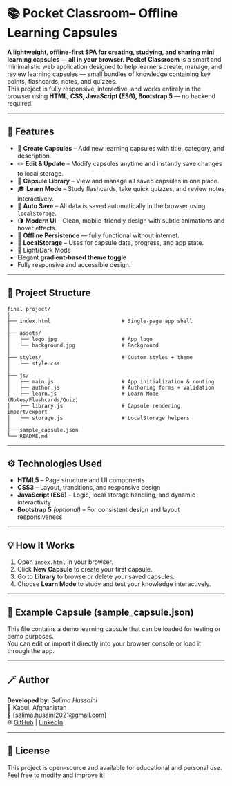 # 📚 Pocket Classroom– Offline Learning Capsules
 **A lightweight, offline-first SPA for creating, studying, and sharing mini learning capsules — all in your browser.**
**Pocket Classroom** is a smart and minimalistic web application designed to help learners create, manage, and review learning capsules — small bundles of knowledge containing key points, flashcards, notes, and quizzes.  
This project is fully responsive, interactive, and works entirely in the browser using **HTML, CSS, JavaScript (ES6), Bootstrap 5** — no backend required.

---

## 🚀 Features

- 🧠 **Create Capsules** – Add new learning capsules with title, category, and description.  
- ✏️ **Edit & Update** – Modify capsules anytime and instantly save changes to local storage.  
- 📂 **Capsule Library** – View and manage all saved capsules in one place.  
- 🎓 **Learn Mode** – Study flashcards, take quick quizzes, and review notes interactively.  
- 💾 **Auto Save** – All data is saved automatically in the browser using `localStorage`.  
- 🌗 **Modern UI** – Clean, mobile-friendly design with subtle animations and hover effects.
- 💾 **Offline Persistence** — fully functional without internet.
- 💾 **LocalStorage** – Uses for capsule data, progress, and app state.
- 🌙 Light/Dark Mode
- Elegant **gradient-based theme toggle**
- Fully responsive and accessible design.

---

## 🧩 Project Structure

```
final project/
│
├── index.html                       # Single-page app shell
│
├── assets/
│   ├── logo.jpg                     # App logo
│   └── background.jpg               # Background
│
├── styles/                          # Custom styles + theme
│   └── style.css
│
├── js/
│   ├── main.js                      # App initialization & routing
│   ├── author.js                    # Authoring forms + validation
│   ├── learn.js                     # Learn Mode (Notes/Flashcards/Quiz)
│   ├── library.js                   # Capsule rendering, import/export
│   └── storage.js                   # LocalStorage helpers
│
├── sample_capsule.json
└── README.md
```

---

## ⚙️ Technologies Used

- **HTML5** – Page structure and UI components  
- **CSS3** – Layout, transitions, and responsive design  
- **JavaScript (ES6)** – Logic, local storage handling, and dynamic interactivity  
- **Bootstrap 5** *(optional)* – For consistent design and layout responsiveness  

---

## 💡 How It Works

1. Open `index.html` in your browser.  
2. Click **New Capsule** to create your first capsule.  
3. Go to **Library** to browse or delete your saved capsules.  
4. Choose **Learn Mode** to study and test your knowledge interactively.  

---

## 🧠 Example Capsule (sample_capsule.json)

This file contains a demo learning capsule that can be loaded for testing or demo purposes.  
You can edit or import it directly into your browser console or load it through the app.

---

## 🪄 Author

**Developed by:** *Salima Hussaini*  
📍 Kabul, Afghanistan  
📧 [salima.husaini2021@gmail.com]  
🌐 [GitHub](https://github.com/SalimaHussaini) | [LinkedIn](https://www.linkedin.com/in/salima-hussaini-9bb805260)

---

## 🏁 License

This project is open-source and available for educational and personal use.
Feel free to modify and improve it!
